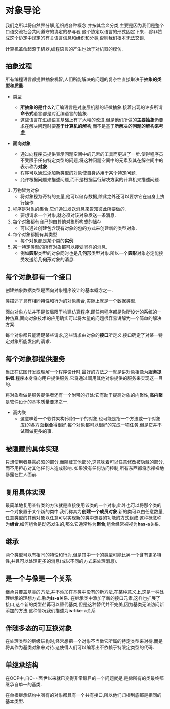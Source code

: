 # 对象导论 #
我们之所以将自然界分解,组织成各种概念,并按其含义分类,主要是因为我们是整个口语交流社会共同遵守的协定的参与者,这个协定以语言的形式固定下来....除非赞成这个协定中规定的有关语言信息和组织和分类,否则我们根本无法交谈.

计算机革命起源于机器,编程语言的产生也始于对机器的模仿.

## 抽象过程 ##
所有编程语言都提供抽象机智,人们所能解决的问题的复杂性直接取决于**抽象的类型和质量**.
- 类型
	- **所抽象的是什么?**,汇编语言是对底层机器的轻微抽象.接着出现的许多所谓**命令式**语言都是对汇编语言的抽象.
	- 这些语言在汇编语言基础上有了大幅的改进,但是他们所做的**主要抽象**仍要求在解决问题时要**基于计算机的解构**,而不是基于**所解决的问题的解构来考虑**.
	
- **面向对象**
	- 通过向程序员提供表示问题空间中的元素的工具而更进了一步.使得程序员不受限于任何特定类型的问题,将这种问题空间中的元素及其在解空间中的表示称为**对象**.
	- 程序可以通过添加新类型的对象使自身适用于某个特定问题.
	- 允许根据问题来描述问题,而不是根据运行解决方案的计算机来描述问题.
	
1. 万物皆为对象 
	- 将对象视为奇特的变量,他可以储存数据,除此之外还可以要求它在自身上执行操作.
1. 程序是对象的集合,它们通过发送消息来告知彼此所要做的.
	- 要想请求一个对象,就必须对该对象发送一条消息.
1. 每个对象都有自己的由其他对象所构成的储存
	- 可以通过创建包含现有对象的包的方式来创建新的类型对象.
1. 每个对象都拥有其类型
	- 每个对象都是某个类的**实例**.
1. 某一特定类型的所有对象都可以接受同样的消息.
	- 例如**圆形**类型的对象同时也是**几何形**类型对象.所以一个**圆形**对象必定能接受发送给**几何形**对象的消息.

## 每个对象都有一个接口 ##
创建抽象数据类型是面向对象程序设计的基本概念之一.

类描述了具有相同特性和行为的对象集合,实际上就是一个数据类型.

面向对象方法并不是仅局限于构建仿真程序,即任何程序都是你所设计的系统的一种仿真,面向对象技术的应用确实可以将大量的问题很容易讲解为一个简单的解决方案.

每个对象都只能满足某些请求,这些请求由对象的**接口**所定义.接口确定了对某一特定对象所能发出的请求.

## 每个对象都提供服务 ##
当正在试图开发或理解一个程序设计时,最好的方法之一就是讲对象相像为**服务提供者**.程序本身将向用户提供服务,它将通过调用其他对象提供的服务来实现这一目的.

将对象看做是服务提供者还有一个附带的好处:它有助于提高对象的内聚性,**高内聚**是软件设计的基本质量要求之一.
- 高内聚
	- 这意味着一个软件架构(例如一个的对象,也可能是指一个方法或一个对象库)的各方面**组合**得很好.每个对象都可以很好的完成一项任务,但是它并不试图做更多的事.

## 被隐藏的具体实现 ##
只想使用者暴露必须的部分,而隐藏其他部分,这意味着可以任意修改被隐藏的部分,而不用担心对其他任何人造成影响.
如果没有任何访问控制,所有东西都将赤裸裸地暴露在世人面前.

## 复用具体实现 ##
最简单地复用某各类的方法就是直接使用该类的一个对象,此外也可以将那个类的一个对象置于某个新的类中.我们称其为**创建一个成员对象**.新的类可以由任意数量,任意类型的其他对象以任意可以实现新的类中想要的功能的方式组成.这种概念称为**组合**,如何组合是动态发生的,那么它通常称为**聚合**,组合经常被视为**has-a**关系.

## 继承 ##
两个类型可以有相同的特性和行为,但是其中一个的类型可能比另一个含有更多特性,并且可以处理更多的消息(或以不同的方式来处理消息).

## **是一个**与**像是一个**关系 ##
继承只覆盖基类的方法,并不添加在基类中没有的新方法,在某种意义上,这是一种处理继承的理想方式.称为**is-a**关系.
在继承类中添加了新的接口元素,这样也扩展了接口,这个新的类型荏苒可以替代基类,但是这种替代并不完美,因为基类无法访问新添加的方法,这种情况我们描述为**is-like-a**关系

## 伴随多态的可互换对象 ##
在处理类型的层级结构时,经常想把一个对象不当做它所属的特定类型来对待.而是将其作为基类对象来对待.这使得人们可以编写出不依赖于特限定类型的代码.

## 单继承结构 ##
在OOP中,自C++面世以来就已变得非常瞩目的一个问题就是,是佛所有的类最终都继承自单一的基类.

在单根继承结构中所有的对象都具有一个共有接口,所以他们归根到底都是相同的基本类型.